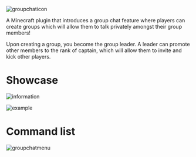 ![groupchaticon](https://user-images.githubusercontent.com/60233722/106799501-f4fcdc00-6624-11eb-925d-f7e7e557f452.png)

A Minecraft plugin that introduces a group chat feature where players can create groups which will allow them to talk privately amongst their group members!

Upon creating a group, you become the group leader. A leader can promote other members to the rank of captain, which will allow them to invite and kick other players. 


# Showcase

![information](https://user-images.githubusercontent.com/60233722/162554249-44ee6ae0-def2-4ad6-8e5e-f83a9caa588d.PNG)

![example](https://user-images.githubusercontent.com/60233722/162554207-bd0f873e-c830-474c-b000-bcdd800b4431.PNG)

# Command list
![groupchatmenu](https://user-images.githubusercontent.com/60233722/97819309-5485cd00-1c6d-11eb-9520-b947ab7ef190.PNG)
